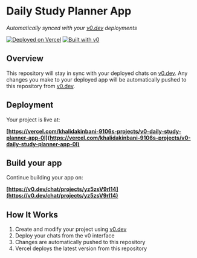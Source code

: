 # Daily Study Planner App

*Automatically synced with your [v0.dev](https://v0.dev) deployments*

[![Deployed on Vercel](https://img.shields.io/badge/Deployed%20on-Vercel-black?style=for-the-badge&logo=vercel)](https://vercel.com/khalidakinbani-9106s-projects/v0-daily-study-planner-app-0l)
[![Built with v0](https://img.shields.io/badge/Built%20with-v0.dev-black?style=for-the-badge)](https://v0.dev/chat/projects/yz5zsV9rl14)

## Overview

This repository will stay in sync with your deployed chats on [v0.dev](https://v0.dev).
Any changes you make to your deployed app will be automatically pushed to this repository from [v0.dev](https://v0.dev).

## Deployment

Your project is live at:

**[https://vercel.com/khalidakinbani-9106s-projects/v0-daily-study-planner-app-0l](https://vercel.com/khalidakinbani-9106s-projects/v0-daily-study-planner-app-0l)**

## Build your app

Continue building your app on:

**[https://v0.dev/chat/projects/yz5zsV9rl14](https://v0.dev/chat/projects/yz5zsV9rl14)**

## How It Works

1. Create and modify your project using [v0.dev](https://v0.dev)
2. Deploy your chats from the v0 interface
3. Changes are automatically pushed to this repository
4. Vercel deploys the latest version from this repository